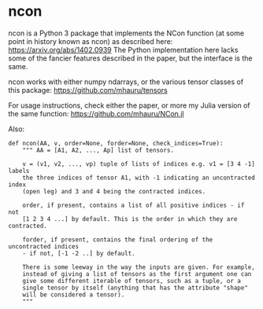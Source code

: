 # ncon
ncon is a Python 3 package that implements the NCon function (at some point
in history known as ncon) as described here:
https://arxiv.org/abs/1402.0939
The Python implementation here lacks some of the fancier features described in
the paper, but the interface is the same.

ncon works with either numpy ndarrays, or the various tensor classes of this
package:
https://github.com/mhauru/tensors

For usage instructions, check either the paper, or more my Julia version of the
same function:
https://github.com/mhauru/NCon.jl

Also:
```
def ncon(AA, v, order=None, forder=None, check_indices=True):
    """ AA = [A1, A2, ..., Ap] list of tensors.

    v = (v1, v2, ..., vp) tuple of lists of indices e.g. v1 = [3 4 -1] labels
    the three indices of tensor A1, with -1 indicating an uncontracted index
    (open leg) and 3 and 4 being the contracted indices.

    order, if present, contains a list of all positive indices - if not
    [1 2 3 4 ...] by default. This is the order in which they are contracted.

    forder, if present, contains the final ordering of the uncontracted indices
    - if not, [-1 -2 ..] by default.

    There is some leeway in the way the inputs are given. For example,
    instead of giving a list of tensors as the first argument one can
    give some different iterable of tensors, such as a tuple, or a
    single tensor by itself (anything that has the attribute "shape"
    will be considered a tensor).
    """
```

